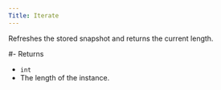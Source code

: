 ```yaml
---
Title: Iterate
---
```


Refreshes the stored snapshot and returns the current length.

#- Returns
- `int`
- The length of the instance.
